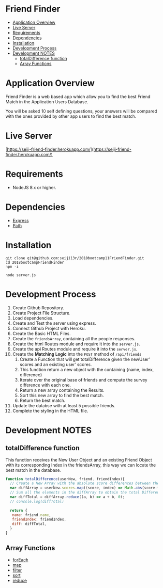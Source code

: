 # Friend Finder <!-- omit in toc -->
<!-- TOC -->

- [Application Overview](#application-overview)
- [Live Server](#live-server)
- [Requirements](#requirements)
- [Dependencies](#dependencies)
- [Installation](#installation)
- [Development Process](#development-process)
- [Development NOTES](#development-notes)
  - [totalDifference function](#totaldifference-function)
  - [Array Functions](#array-functions)

<!-- /TOC -->

# Application Overview

Friend Finder is a web based app which allow you to find the best Friend Match in the Application Users Database.

You will be asked 10 self defining questions, your answers will be compared with the ones provided by other app users to find the best match.


# Live Server
[https://seiji-friend-finder.herokuapp.com/](https://seiji-friend-finder.herokuapp.com/)

# Requirements

* NodeJS 8.x or higher.

# Dependencies
* [Express](https://expressjs.com/en/starter/installing.html)
* [Path](https://github.com/jinder/path)

# Installation
```console
git clone git@github.com:seiji13r/2018bootcamp11FriendFinder.git
cd 2018bootcampFriendFinder
npm -i

node server.js
```

# Development Process
1. Create Github Repository.
2. Create Project File Structure.
3. Load dependencies.
4. Create and Test the server using express.
5. Connect Github Project with Heroku.
6. Create the Basic HTML Files.
7. Create the `friendsArray`, containing all the people responses.
8. Create the html Routes module and require it into the `server.js`.
9. Create the api Routes module and require it into the `server.js`.
10. Create the **Matching Logic** into the `POST` method of `/api/friends`
    1.  Create a Function that will get totalDifference given the newUser' scores and an existing user' scores.
    2.  This function return a new object with the containing {name, index, difference}
    3.  Iterate over the original base of friends and compute the survey difference with each one.
    4.  Return a new array containing the Results.
    5.  Sort this new array to find the best match.
    6.  Return the best match.
11. Update the databse with at least 5 possible friends.
12. Complete the styling in the HTML file.


# Development NOTES

## totalDifference function

This function receives the New User Object and an existing Friend Object with its corresponding Index in the friendsArray, this way we can locate the best match in the database.

```javascript
function totalDifference(userNew, friend, friendIndex){
  // Create a New Array with the absolute score differences between the New User and the Exiting Friend.
  var diffArray = userNew.scores.map((score, index) => Math.abs(score-friend.scores[index]));
  // Sum all the elements in the diffArray to obtain the total Difference.
  var diffTotal = diffArray.reduce((a, b) => a + b, 0);
  // console.log(diffTotal)
  
  return {
   name: friend.name,
   friendIndex: friendIndex,
   diff: diffTotal,
  }
}
```

## Array Functions
* [forEach](https://developer.mozilla.org/en-US/docs/Web/JavaScript/Reference/Global_Objects/Array/forEach)
* [map](https://developer.mozilla.org/en-US/docs/Web/JavaScript/Reference/Global_Objects/Array/map)
* [filter](https://developer.mozilla.org/en-US/docs/Web/JavaScript/Reference/Global_Objects/Array/filter)
* [sort](https://developer.mozilla.org/en-US/docs/Web/JavaScript/Reference/Global_Objects/Array/sort)
* [reduce](https://developer.mozilla.org/en-US/docs/Web/JavaScript/Reference/Global_Objects/Array/Reduce)